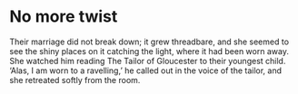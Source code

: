 No more twist=============


Their marriage did not break down; it grew threadbare, and she seemed to see the shiny places on it catching the light, where it had been worn away. She watched him reading The Tailor of Gloucester to their youngest child. ‘Alas, I am worn to a ravelling,’ he called out in the voice of the tailor, and she retreated softly from the room.
